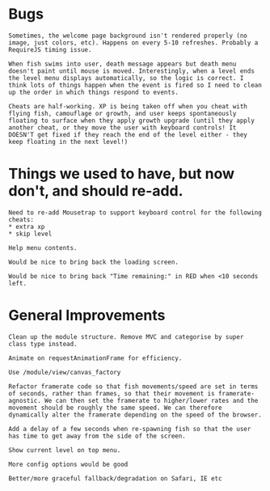 # Bugs

    Sometimes, the welcome page background isn't rendered properly (no image, just colors, etc). Happens on every 5-10 refreshes. Probably a RequireJS timing issue.

    When fish swims into user, death message appears but death menu doesn't paint until mouse is moved. Interestingly, when a level ends the level menu displays automatically, so the logic is correct. I think lots of things happen when the event is fired so I need to clean up the order in which things respond to events.

    Cheats are half-working. XP is being taken off when you cheat with flying fish, camouflage or growth, and user keeps spontaneously floating to surface when they apply growth upgrade (until they apply another cheat, or they move the user with keyboard controls! It DOESN'T get fixed if they reach the end of the level either - they keep floating in the next level!)

# Things we used to have, but now don't, and should re-add.

    Need to re-add Mousetrap to support keyboard control for the following cheats:
    * extra xp
    * skip level

    Help menu contents.

    Would be nice to bring back the loading screen.

    Would be nice to bring back "Time remaining:" in RED when <10 seconds left.    

# General Improvements

    Clean up the module structure. Remove MVC and categorise by super class type instead.

    Animate on requestAnimationFrame for efficiency.

    Use /module/view/canvas_factory

    Refactor framerate code so that fish movements/speed are set in terms of seconds, rather than frames, so that their movement is framerate-agnostic. We can then set the framerate to higher/lower rates and the movement should be roughly the same speed. We can therefore dynamically alter the framerate depending on the speed of the browser.

    Add a delay of a few seconds when re-spawning fish so that the user has time to get away from the side of the screen.

    Show current level on top menu.

    More config options would be good

    Better/more graceful fallback/degradation on Safari, IE etc